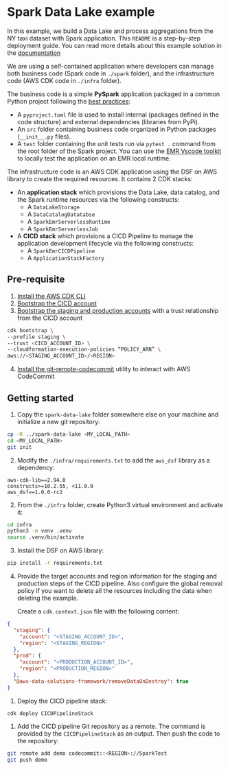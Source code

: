 # Spark Data Lake example 

In this example, we build a Data Lake and process aggregations from the NY taxi dataset with Spark application. This `README` is a step-by-step deployment guide. You can read more details about this example solution in the [documentation](https://awslabs.github.io/aws-data-solutions-framework/)

We are using a self-contained application where developers can manage both business code (Spark code in `./spark` folder), and the infrastructure code (AWS CDK code in `./infra` folder).

The business code is a simple **PySpark** application packaged in a common Python project following the [best practices](https://packaging.python.org/en/latest/tutorials/packaging-projects/):
 * A `pyproject.toml` file is used to install internal (packages defined in the code structure) and external dependencies (libraries from PyPi).
 * An `src` folder containing business code organized in Python packages (`__init__.py` files).
 * A `test` folder containing the unit tests run via `pytest .` command from the root folder of the Spark project. You can use the [EMR Vscode toolkit](https://marketplace.visualstudio.com/items?itemName=AmazonEMR.emr-tools) to locally test the application on an EMR local runtime.

The infrastructure code is an AWS CDK application using the DSF on AWS library to create the required resources. It contains 2 CDK stacks:
 * An **application stack** which provisions the Data Lake, data catalog, and the Spark runtime resources via the following constructs:
   * A `DataLakeStorage` 
   * A `DataCatalogDatatabse`
   * A `SparkEmrServerlessRuntime`
   * A `SparkEmrServerlessJob`
 * A **CICD stack** which provisions a CICD Pipeline to manage the application development lifecycle via the following constructs:
   * A `SparkEmrCICDPipeline`
   * A `ApplicationStackFactory`

## Pre-requisite

1. [Install the AWS CDK CLI](https://docs.aws.amazon.com/cdk/v2/guide/getting_started.html#getting_started_install)
2. [Bootstrap the CICD account](https://docs.aws.amazon.com/cdk/v2/guide/getting_started.html#getting_started_bootstrap)
3. [Bootstrap the staging and production accounts](https://docs.aws.amazon.com/cdk/api/v2/docs/aws-cdk-lib.pipelines-readme.html#cdk-environment-bootstrapping) with a trust relationship from the CICD account

```bash
cdk bootstrap \
--profile staging \
--trust <CICD_ACCOUNT_ID> \
--cloudformation-execution-policies “POLICY_ARN” \
aws://<STAGING_ACCOUNT_ID>/<REGION>
```
4. [Install the git-remote-codecommit](https://docs.aws.amazon.com/codecommit/latest/userguide/setting-up-git-remote-codecommit.html#setting-up-git-remote-codecommit-install) utility to interact with AWS CodeCommit

## Getting started

1. Copy the `spark-data-lake` folder somewhere else on your machine and initialize a new git repository:

```bash
cp -R ../spark-data-lake <MY_LOCAL_PATH>
cd <MY_LOCAL_PATH>
git init
```

2. Modify the `./infra/requirements.txt` to add the `aws_dsf` library as a dependency:

```
aws-cdk-lib==2.94.0
constructs>=10.2.55, <11.0.0
aws_dsf==1.0.0-rc2
```

2. From the `./infra` folder, create Python3 virtual environment and activate it:

```bash
cd infra
python3 -m venv .venv 
source .venv/bin/activate 
```

3. Install the DSF on AWS library:

```bash
pip install -r requirements.txt 
```

4. Provide the target accounts and region information for the staging and production steps of the CICD pipeline. 
   Also configure the global removal policy if you want to delete all the resources including the data when deleting the example.


   Create a `cdk.context.json` file with the following content:

```json
{
  "staging": {
    "account": "<STAGING_ACCOUNT_ID>",
    "region": "<STAGING_REGION>"
  },
  "prod": {
    "account": "<PRODUCTION_ACCOUNT_ID>",
    "region": "<PRODUCTION_REGION>"
  },
  "@aws-data-solutions-framework/removeDataOnDestroy": true
}
```

1. Deploy the CICD pipeline stack:

```
cdk deploy CICDPipelineStack
```

1. Add the CICD pipeline Git repository as a remote. The command is provided by the `CICDPipelineStack` as an output. Then push the code to the repository:

```bash
git remote add demo codecommit::<REGION>://SparkTest
git push demo
```